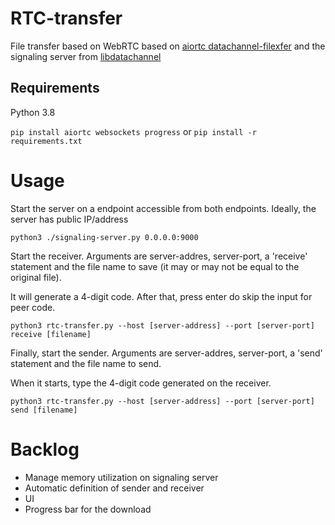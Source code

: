 # RTC-transfer

File transfer based on WebRTC based on [aiortc datachannel-filexfer](https://github.com/aiortc/aiortc/tree/main/examples/datachannel-filexfer) and the signaling server from [libdatachannel](https://github.com/paullouisageneau/libdatachannel/tree/master/examples/signaling-server-python)

## Requirements

Python 3.8

`pip install aiortc websockets progress` or `pip install -r requirements.txt`

# Usage

Start the server on a endpoint accessible from both endpoints. Ideally, the server has public IP/address

`python3 ./signaling-server.py 0.0.0.0:9000`

Start the receiver. Arguments are server-addres, server-port, a 'receive' statement and the file name to save (it may or may not be equal to the original file).

It will generate a 4-digit code. After that, press enter do skip the input for peer code.

`python3 rtc-transfer.py --host [server-address] --port [server-port] receive [filename]`

Finally, start the sender. Arguments are server-addres, server-port, a 'send' statement and the file name to send.

When it starts, type the 4-digit code generated on the receiver. 

`python3 rtc-transfer.py --host [server-address] --port [server-port] send [filename]`

# Backlog
- Manage memory utilization on signaling server
- Automatic definition of sender and receiver
- UI
- Progress bar for the download
